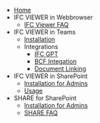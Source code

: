 - [Home](README)
- IFC VIEWER in Webbrowser
  - [IFC Viewer FAQ](faq-ifc-viewer)  
- IFC VIEWER in Teams
  - [Installation](setting-up-the-ifc-viewer-in-microsoft-teams)
  - Integrations
    - [IFC GPT](ifc-gpt)
    - [BCF Integation](ifc-bcf)
    - [Document Linking](ifc-docslink)
- IFC VIEWER in SharePoint
  - [Installation for Admins](viewer-app-installation-with-admin-approval)
  - [Usage](using-ifc-viewer-in-sharepoint)
- SHARE for SharePoint
  - [Installation for Admins](installation)
  - [SHARE FAQ](faq-share-add-on-for-microsoft-sharepoint)